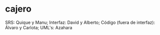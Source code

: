 # cajero
SRS: Quique y Manu;
Interfaz: David y Alberto;
Código (fuera de interfaz): Álvaro y Carlota;
UML's: Azahara

